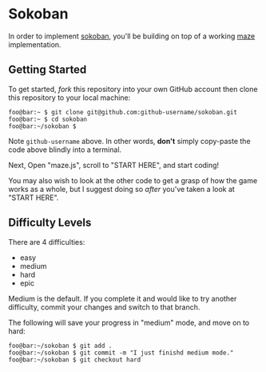 # Sokoban
In order to implement [sokoban](https://en.wikipedia.org/wiki/Sokoban), you'll
be building on top of a working [maze](https://github.com/KenzieAcademy/maze)
implementation.

## Getting Started
To get started, _fork_ this repository into your own GitHub account then clone
this repository to your local machine:

```console
foo@bar:~ $ git clone git@github.com:github-username/sokoban.git
foo@bar:~ $ cd sokoban 
foo@bar:~/sokoban $
```

Note `github-username` above. In other words, __don't__ simply copy-paste the
code above blindly into a terminal. 

Next, Open "maze.js", scroll to "START HERE", and start coding!

You may also wish to look at the other code to get a grasp of how the game
works as a whole, but I suggest doing so _after_ you've taken a look at "START
HERE".

## Difficulty Levels

There are 4 difficulties:
- easy
- medium
- hard
- epic

Medium is the default. If you complete it and would like to try another
difficulty, commit your changes and switch to that branch.

The following will save your progress in "medium" mode, and move on to hard:

```console
foo@bar:~/sokoban $ git add .
foo@bar:~/sokoban $ git commit -m "I just finishd medium mode."
foo@bar:~/sokoban $ git checkout hard
```
